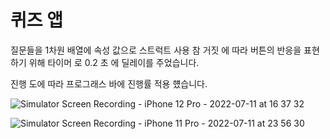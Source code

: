 #  퀴즈 앱
질문들을 1차원 배열에 속성 값으로 스트럭트 사용 
참 거짓 에 따라 버튼의 반응을 표현하기 위해 타이머 로 0.2 초 에 딜레이를 주었습니다. 

진행 도에 따라 프로그래스 바에 진행률 적용 헀습니다.




![Simulator Screen Recording - iPhone 12 Pro - 2022-07-11 at 16 37 32](https://user-images.githubusercontent.com/101173361/178213061-43408ed9-9d54-4899-9aff-a70bd91fe24c.gif)



![Simulator Screen Recording - iPhone 11 Pro - 2022-07-11 at 23 56 30](https://user-images.githubusercontent.com/101173361/178293954-169a719d-a253-44b3-9777-5b4723d9a967.gif)
